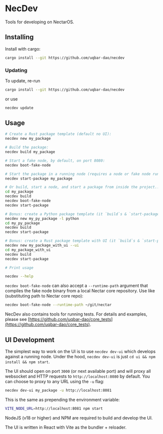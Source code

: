 # NecDev

Tools for developing on NectarOS.

## Installing

Install with cargo:

```bash
cargo install --git https://github.com/uqbar-dao/necdev
```

### Updating

To update, re-run

```bash
cargo install --git https://github.com/uqbar-dao/necdev
```

or use
```bash
necdev update
```

## Usage

```bash
# Create a Rust package template (default no UI):
necdev new my_package

# Build the package:
necdev build my_package

# Start a fake node, by default, on port 8080:
necdev boot-fake-node

# Start the package in a running node (requires a node or fake node running at, default, localhost:8080; can specify port of a localhost node with `--port` or can specify entire URL with `--url`):
necdev start-package my_package

# Or build, start a node, and start a package from inside the project...
cd my_package
necdev build
necdev boot-fake-node
necdev start-package

# Bonus: create a Python package template (it `build`s & `start-package`s just like a Rust package!):
necdev new my_py_package -l python
cd my_py_package
necdev build
necdev start-package

# Bonus: create a Rust package template with UI (it `build`s & `start-package`s just like a Rust package!):
necdev new my_package_with_ui --ui
cd my_package_with_ui
necdev build
necdev start-package

# Print usage

necdev --help
```

`necdev boot-fake-node` can also accept a `--runtime-path` argument that compiles the fake node binary from a local Nectar core repository.
Use like (substituting path to Nectar core repo):

```bash
necdev boot-fake-node --runtime-path ~/git/nectar
```

NecDev also contains tools for running tests.
For details and examples, please see [https://github.com/uqbar-dao/core_tests](https://github.com/uqbar-dao/core_tests).

## UI Development

The simplest way to work on the UI is to use `necdev dev-ui` which develops against a running node.
Under the hood, `necdev dev-ui` is just `cd ui && npm install && npm start`.

The UI should open on port `3000` (or next available port) and will proxy all websocket and HTTP requests to `http://localhost:8080` by default.
You can choose to proxy to any URL using the `-u` flag:
```bash
necdev dev-ui my_package -u http://localhost:8081
```
This is the same as prepending the environment variable:
```bash
VITE_NODE_URL=http://localhost:8081 npm start
```

NodeJS (v18 or higher) and NPM are required to build and develop the UI.

The UI is written in React with Vite as the bundler + reloader.
